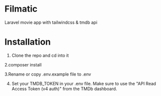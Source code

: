 # Filmatic
Laravel movie app with tailwindcss &amp; tmdb api

# Installation 

1. Clone the repo and cd into it

2.composer install

3.Rename or copy .env.example file to .env

4. Set your TMDB_TOKEN in your .env file. Make sure to use the "API Read Access Token (v4 auth)" from the TMDb dashboard.

